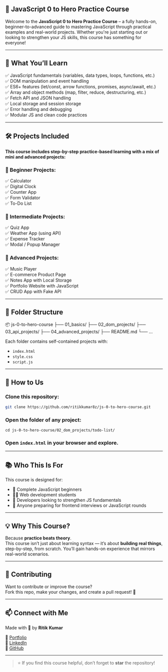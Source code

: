    ## 🧠 JavaScript 0 to Hero Practice Course

Welcome to the **JavaScript 0 to Hero Practice Course** – a fully hands-on, beginner-to-advanced guide to mastering JavaScript through practical examples and real-world projects. Whether you're just starting out or looking to strengthen your JS skills, this course has something for everyone!

---
   
## 🚀 What You’ll Learn 

✅ JavaScript fundamentals (variables, data types, loops, functions, etc.)    
✅ DOM manipulation and event handling  
✅ ES6+ features (let/const, arrow functions, promises, async/await, etc.)  
✅ Array and object methods (map, filter, reduce, destructuring, etc.)  
✅ Fetch API and JSON handling  
✅ Local storage and session storage  
✅ Error handling and debugging  
✅ Modular JS and clean code practices  

---


## 🛠 Projects Included

#### This course includes step-by-step **practice-based learning** with a mix of mini and advanced projects:

### 🔰 Beginner Projects:
✅ Calculator  
✅ Digital Clock  
✅ Counter App  
✅ Form Validator  
✅ To-Do List  

### 🧩 Intermediate Projects:
✅ Quiz App  
✅ Weather App (using API)  
✅ Expense Tracker  
✅ Modal / Popup Manager  

### 🚀 Advanced Projects:
✅ Music Player  
✅ E-commerce Product Page  
✅ Notes App with Local Storage  
✅ Portfolio Website with JavaScript  
✅ CRUD App with Fake API  

---

## 📁 Folder Structure

📦 js-0-to-hero-course
├── 01_basics/
├── 02_dom_projects/
├── 03_api_projects/
├── 04_advanced_projects/
├── README.md
└── ...



Each folder contains self-contained projects with:
- `index.html`  
- `style.css`  
- `script.js`

---

## 🔧 How to Us


### Clone this repository:
```bash
git clone https://github.com/ritikkumar8z/js-0-to-hero-course.git
```


### Open the folder of any project:
```
cd js-0-to-hero-course/02_dom_projects/todo-list/
```


### Open `index.html` in your browser and explore.

---

## 📚 Who This Is For

This course is designed for:

- 👶 Complete JavaScript beginners  
- 👨‍💻 Web development students  
- 💪 Developers looking to strengthen JS fundamentals  
- 🧠 Anyone preparing for frontend interviews or JavaScript rounds  

---

## 💡 Why This Course?

Because **practice beats theory**.  
This course isn’t just about learning syntax — it’s about **building real things**, step-by-step, from scratch. You’ll gain hands-on experience that mirrors real-world scenarios.

---

## 🙌 Contributing

Want to contribute or improve the course?  
Fork this repo, make your changes, and create a pull request! 🚀

---  

## 📫 Connect with Me

Made with 💙 by **Ritik Kumar**  

🔗 [Portfolio](https://ritikkumar8z.web.app)  
🔗 [LinkedIn](https://www.linkedin.com/in/ritikkumar8z)   
🔗 [GitHub](https://github.com/ritikkumar8z)  

---

> ⭐ If you find this course helpful, don’t forget to **star** the repository!
